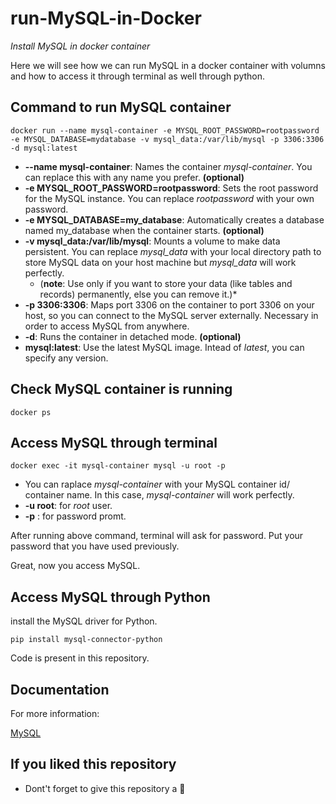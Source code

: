 # run-MySQL-in-Docker
*Install MySQL in docker container*

Here we will see how we can run MySQL in a docker container with volumns and how to access it through terminal as well through python.

## Command to run MySQL container
```
docker run --name mysql-container -e MYSQL_ROOT_PASSWORD=rootpassword -e MYSQL_DATABASE=mydatabase -v mysql_data:/var/lib/mysql -p 3306:3306 -d mysql:latest

```

* **--name mysql-container**: Names the container *mysql-container*. You can replace this with any name you prefer. **(optional)**
* **-e MYSQL_ROOT_PASSWORD=rootpassword**: Sets the root password for the MySQL instance. You can replace *rootpassword* with your own password.
* **-e MYSQL_DATABASE=my_database**: Automatically creates a database named my_database when the container starts. **(optional)**
* **-v mysql_data:/var/lib/mysql**: Mounts a volume to make data persistent. You can replace *mysql_data* with your local directory path to store MySQL data on your host machine but *mysql_data* will work perfectly.
  * (**note**: Use only if you want to store your data (like tables and records) permanently, else you can remove it.)*
* **-p 3306:3306**: Maps port 3306 on the container to port 3306 on your host, so you can connect to the MySQL server externally. Necessary in order to access MySQL from anywhere.
* **-d**: Runs the container in detached mode. **(optional)**
* **mysql:latest**:  Use the latest MySQL image. Intead of *latest*, you can specify any version.


## Check MySQL container is running
```
docker ps
```
## Access MySQL through terminal
```
docker exec -it mysql-container mysql -u root -p

```
* You can raplace *mysql-container* with your MySQL container id/ container name. In this case, *mysql-container* will work perfectly.
* **-u root**: for *root* user.
* **-p** : for password promt.

After running above command, terminal will ask for password. Put your password that you have used previously.

Great, now you access MySQL.

## Access MySQL through Python
install the MySQL driver for Python.
```
pip install mysql-connector-python
```
Code is present in this repository.

## Documentation
For more information: 

[MySQL](https://hub.docker.com/_/mysql)

## If you liked this repository

* Dont't forget to give this repository a 🌟
